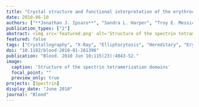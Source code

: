 ```yaml
---
title: "Crystal structure and functional interpretation of the erythrocyte spectrin tetramerization domain complex"
date: 2010-06-10
authors: ["**Jonathan J. Ipsaro**", "Sandra L. Harper", "Troy E. Messick", "Ronen Marmorstein", "Alfonso Mondragón", "David W. Speicher"]
publication_types: ["2"]
abstract: <img src='featured.png' alt='Structure of the spectrin tetramerization domains' style='width:50%;float:right'>As the principal component of the membrane skeleton, spectrin confers integrity and flexibility to red cell membranes. Although this network involves many interactions, the most common hemolytic anemia mutations that disrupt erythrocyte morphology affect the spectrin tetramerization domains. Although much is known clinically about the resulting conditions (hereditary elliptocytosis and pyropoikilocytosis), the detailed structural basis for spectrin tetramerization and its disruption by hereditary anemia mutations remains elusive. Thus, to provide further insights into spectrin assembly and tetramer site mutations, a crystal structure of the spectrin tetramerization domain complex has been determined. Architecturally, this complex shows striking resemblance to multirepeat spectrin fragments, with the interacting tetramer site region forming a central, composite repeat. This structure identifies conformational changes in alpha-spectrin that occur upon binding to beta-spectrin, and it reports the first structure of the beta-spectrin tetramerization domain. Analysis of the interaction surfaces indicates an extensive interface dominated by hydrophobic contacts and supplemented by electrostatic complementarity. Analysis of evolutionarily conserved residues suggests additional surfaces that may form important interactions. Finally, mapping of hereditary anemia-related mutations onto the structure demonstrate that most, but not all, local hereditary anemia mutations map to the interacting domains. The potential molecular effects of these mutations are described.
featured: false
tags: ["Crystallography", "X-Ray", "Elliptocytosis", "Hereditary", "Erythrocyte Membrane", "Humans", "Mutagenesis", "Site-Directed", "Mutation", "Protein Binding", "Protein Multimerization", "Protein Structure", "Quaternary", "Protein Structure", "Tertiary", "Spectrin", "Structure-Activity Relationship"]
doi: "10.1182/blood-2010-01-261396"
publication: "Blood. 2010 Jun 10;115(23):4843-52."
image:
  caption: 'Structure of the spectrin tetramerization domains'
  focal_point: ""
  preview_only: true
projects: [Spectrin]
display_date: "June 2010"
journal: "Blood"
---
```


